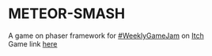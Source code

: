# METEOR-SMASH
A game on phaser framework for [#WeeklyGameJam](https://itch.io/jam/weekly-game-jam-118) on [Itch](https://itch.io) <br />
Game link [here](https://splintercell9dev.itch.io/meteor-smash)